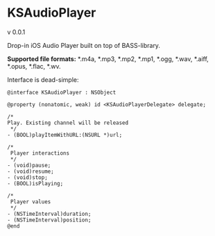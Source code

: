 KSAudioPlayer
=============
v 0.0.1

Drop-in iOS Audio Player built on top of BASS-library. 

<b>Supported file formats:</b>
*.m4a,
*.mp3,
*.mp2, 
*.mp1,
*.ogg,
*.wav, 
*.aiff,
*.opus,
*.flac,
*.wv.


Interface is dead-simple:

```
@interface KSAudioPlayer : NSObject

@property (nonatomic, weak) id <KSAudioPlayerDelegate> delegate;

/*
Play. Existing channel will be released
 */
- (BOOL)playItemWithURL:(NSURL *)url;

/*
 Player interactions
 */
- (void)pause;
- (void)resume;
- (void)stop;
- (BOOL)isPlaying;

/*
 Player values
 */
- (NSTimeInterval)duration;
- (NSTimeInterval)position;
@end

```
